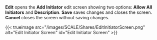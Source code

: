 &NewLine;

**Edit** opens the **Add Initiator** edit screen showing two options: **Allow All Initiators** and **Description**.
**Save** saves changes and closes the screen. **Cancel** closes the screen without saving changes.

{{< trueimage src="/images/SCALE/Shares/EditInitiatorScreen.png" alt="Edit Initiator Screen" id="Edit Initiator Screen" >}}